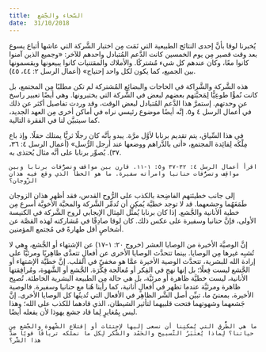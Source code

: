 ```yaml
---
title:  السَّخاء والجَّشع
date:  31/10/2018
---
```


يُخبرنا لوقا بأنَّ إحدى النتائج الطبيعية التي نَمَت مِن اختبار الشَّركة التي عاشها أتباع يسوع بعد وقت قصير مِن يوم الخمسين كانت الدَّعم المُتبادل واحدهم للآخر: «وجميع الذين آمنوا كانوا معًا، وكان عندهم كل شيء مُشتركًا. والأملاك والمقتنيات كانوا يبيعونها ويقسمونها بين الجميع، كما يكون لكل واحد إحتياج» (أعمال الرسل ٢: ٤٤، ٤٥).

هذه الشَّركة والشَّراكة في الحاجات والبضائِع المُشتركة لم تكن مطلبًا مِن المجتمع، بل كانت نُموًّا طوعِيًّا لِمَحبَّتهم بعضهم لبعض في الشَّركة التي يختبرونها. وهي أيضًا تعبير راسخ عن وحدتهم. إستمرَّ هذا الدَّعم المُتبادل لبعض الوقت، وقد وردت تفاصيل أكثر عن ذلك في أعمال الرسل ٤ و٥. إنَّه أيضًا موضوع رئيسي نراه في أماكن أخرى مِن العهد الجديد، كما سيتبيَّن لنا في الفقرة التالية.

في هذا السِّياق، يتم تقديم برنابا لأوَّل مرَّة. يبدو بأنَّه كان رجلًا ثريًّا يمتلك حقلًا. وإذ باع مِلْكَه لِفائِدة المجتمع، «أتى بالدَّراهم ووضعها عند أرجل الرُّسل» (أعمال الرسل ٤: ٣٦، ٣٧). يُصوِّر برنابا على أنَّه مثال يُحتذى به.

`اقرأ أعمال الرسل ٤: ٣٢-٣٧ و٥: ١-١١. قارِن بين مواقف وتصرُّفات برنابا وبين مواقِف وتصرُّفات حنانيا وامرأته سفيرة. ما هو الخطأ الذي وقع فيه هذان الزَّوجان؟`

إلى جانب خطيئتهم الفاضِحة بالكذب على الرُّوح القدس، فقد أظهر هذان الزوجان طَمَعَهُما وجشعهما. قد لا توجد خطيَّة يُمكِن أن تُدمِّر الشَّركة والمحبَّة الأخويَّة أسرع مِن خطية الأنانية والجَّشع. إذا كان برنابا يُمثِّل المِثال الإيجابي لروح الشَّركة في الكنيسة الأولى، فإنَّ حنانيا وسفيرة على عكس ذلك. كان لوقا صادِقًا في مُشاركته لهذه القصَّة عن أشخاصٍ أقل طهارةً في مُجتمع المؤمنين.

إنَّ الوصيَّة الأخيرة من الوصايا العشر (خروج ٢٠: ١-١٧) عن الإشتهاء أو الجَّشع، وهي لا تُشبِه غيرها مِن الوصايا. بينما تتحدَّث الوصايا الأخرى عن أفعالٍ تتعدَّى ظاهِريًا ومرئيًّا على إرادة الله للبشرية، تتحدَّث الوصية الأخيرة عمَّا هو مخفيّ في القلب. إنَّ خطيَّة الإشتهاء أو الجَّشع ليست فِعلًا؛ بل إنها نهج في الفِكر أو مُعالجة فِكْرَة. الجَّشع أو الشَّهوة، ومُرافِقتها الأنانية، ليست خطيَّة ظاهرة أو مرئيَّة، بل هي حالة مِن الطبيعة البشرية الخاطئة. تُصبِح ظاهرة ومرئيَّة عندما تظهر في أفعالٍ أنانية، كما رأينا هُنا مع حنانيا وسفيرة. فالوصية الأخيرة، بمعنىً ما، تبيِّن أصل الشَّر الظاهِر في الأفعال التي تُدينُها كل الوصايا الأخرى. إنَّ جَشعهما وشهوتهما فتحت قلبيهما لتأثير الشيطان، الذي قادهما للكذب على الله؛ وهذا ليس بِمُغايرٍ لِما قاد جشع يهوذا لأن يفعله أيضًا.

`ما هي الطُّرق التي يُمكنِنا أن نسعى إليها لإجتثاث أو إقتلاع الشَّهوة والجَّشع مِن حياتنا؟ لِماذا يُعتَبَرُ التَّسبيح والحَمْد والشُّكر لِكل ما نملكه ترياقًا قويًا ضدَّ هذا الشَّر؟`